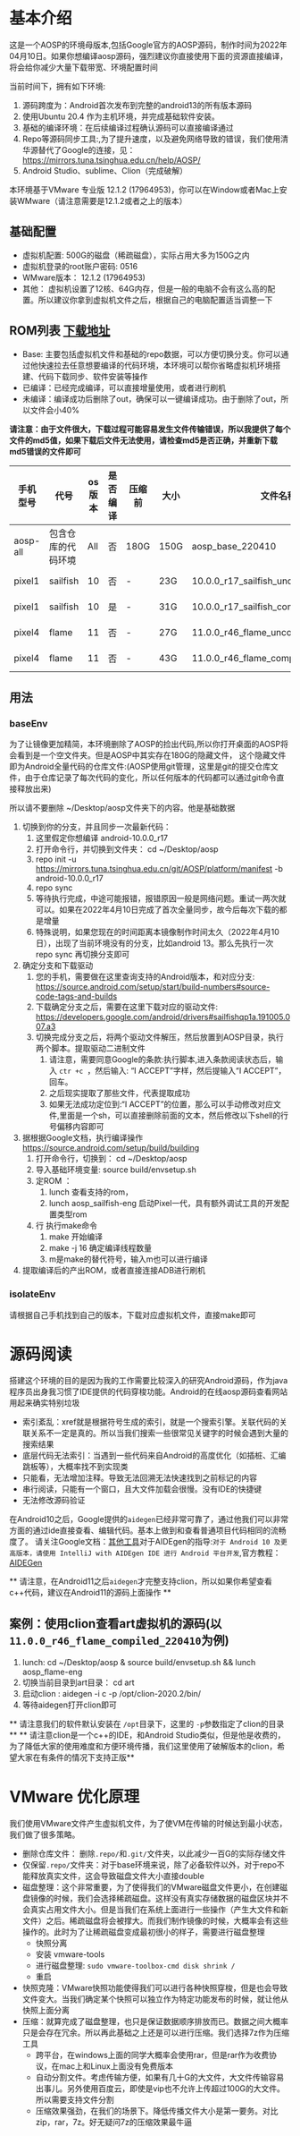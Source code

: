 # 基本介绍
这是一个AOSP的环境母版本,包括Google官方的AOSP源码，制作时间为2022年04月10日。如果你想编译aosp源码，强烈建议你直接使用下面的资源直接编译，将会给你减少大量下载带宽、环境配置时间

当前时间下，拥有如下环境:
1. 源码跨度为：Android首次发布到完整的android13的所有版本源码
2. 使用Ubuntu 20.4 作为主机环境，并完成基础软件安装。
3. 基础的编译环境：在后续编译过程确认源码可以直接编译通过
4. Repo等源码同步工具:,为了提升速度，以及避免网络导致的错误，我们使用清华源替代了Google的连接，见： https://mirrors.tuna.tsinghua.edu.cn/help/AOSP/
5. Android Studio、sublime、Clion（完成破解）


本环境基于VMware 专业版 12.1.2 (17964953)，你可以在Window或者Mac上安装WMware（请注意需要是12.1.2或者之上的版本）

## 基础配置

- 虚拟机配置: 500G的磁盘（稀疏磁盘），实际占用大多为150G之内
- 虚拟机登录的root账户密码: 0516
- WMware版本： 12.1.2 (17964953)
- 其他： 虚拟机设置了12核、64G内存，但是一般的电脑不会有这么高的配置。所以建议你拿到虚拟机文件之后，根据自己的电脑配置适当调整一下


## ROM列表 [下载地址](https://pan.baidu.com/s/1DGcxPilfmTDb_hJzXJ9uHg#list/path=%2Faosp_vms)
- Base: 主要包括虚拟机文件和基础的repo数据，可以方便切换分支。你可以通过他快速拉去任意想要编译的代码环境，本环境可以帮你省略虚拟机环境搭建、代码下载同步、软件安装等操作
- 已编译：已经完成编译，可以直接增量使用，或者进行刷机
- 未编译：编译成功后删除了out，确保可以一键编译成功。由于删除了out，所以文件会小40%

 **请注意：由于文件很大，下载过程可能容易发生文件传输错误，所以我提供了每个文件的md5值，如果下载后文件无法使用，请检查md5是否正确，并重新下载md5错误的文件即可**

|手机型号|代号|os版本|是否编译|压缩前|大小|文件名称|制作时间|
|---|---|---|---|---|---|---|---|
|aosp-all|包含仓库的代码环境|All|否|180G|150G|aosp_base_220410                     |2022-04-10|
|pixel1  |sailfish       |10 |否| -  |23G |10.0.0_r17_sailfish_uncompiled_220410|2022-04-10|
|pixel1  |sailfish       |10 |是| -  |31G |10.0.0_r17_sailfish_compiled_220409  |2022-04-10|
|pixel4  |flame          |11 |否| -  |27G |11.0.0_r46_flame_uncompiled_220410   |2021-08-04|
|pixel4  |flame          |11 |否| -  |43G |11.0.0_r46_flame_compiled_220410     |2021-08-04|


## 用法

### baseEnv
为了让镜像更加精简，本环境删除了AOSP的捡出代码,所以你打开桌面的AOSP将会看到是一个空文件夹。但是AOSP中其实存在180G的隐藏文件，
这个隐藏文件即为Android全量代码的仓库文件:(AOSP使用git管理，这里是git的提交仓库文件，由于仓库记录了每次代码的变化，所以任何版本的代码都可以通过git命令直接释放出来)

所以请不要删除 ~/Desktop/aosp文件夹下的内容。他是基础数据

1. 切换到你的分支，并且同步一次最新代码：
    1. 这里假定你想编译 android-10.0.0_r17
    2. 打开命令行，并切换到文件夹： cd ~/Desktop/aosp
    3.  repo init -u https://mirrors.tuna.tsinghua.edu.cn/git/AOSP/platform/manifest -b android-10.0.0_r17
    4.  repo sync
    5. 等待执行完成，中途可能报错，报错原因一般是网络问题。重试一两次就可以。如果在2022年4月10日完成了首次全量同步，故今后每次下载的都是增量
    6. 特殊说明，如果您现在的时间距离本镜像制作时间太久（2022年4月10日），出现了当前环境没有的分支，比如android 13。那么先执行一次 repo sync 再切换分支即可
2. 确定分支和下载驱动
    1. 您的手机，需要做在这里查询支持的Android版本，和对应分支: https://source.android.com/setup/start/build-numbers#source-code-tags-and-builds
    2. 下载确定分支之后，需要在这里下载对应的驱动文件: https://developers.google.com/android/drivers#sailfishqp1a.191005.007.a3
    3. 切换完成分支之后，将两个驱动文件解压，然后放置到AOSP目录，执行两个脚本。提取驱动二进制文件
        1. 请注意，需要同意Google的条款:执行脚本,进入条款阅读状态后，输入 `ctr +c `，然后输入: “I ACCEPT”字样，然后提输入“I ACCEPT”，回车。
        2. 之后现实提取了那些文件，代表提取成功
        3. 如果无法成功定位到:“I ACCEPT”的位置，那么可以手动修改对应文件,里面是一个sh，可以直接删除前面的文本，然后修改以下shell的行号偏移内容即可
3. 据根据Google文档，执行编译操作 https://source.android.com/setup/build/building
    1. 打开命令行，切换到： cd ~/Desktop/aosp
    2. 导入基础环境变量: source build/envsetup.sh
    3. 定ROM ：
        1. lunch 查看支持的rom，
        2. lunch aosp_sailfish-eng 启动Pixel一代，具有额外调试工具的开发配置类型rom
    4. 行 执行make命令
        1. make 开始编译
        2. make -j 16 确定编译线程数量
        3. m是make的替代符号，输入m也可以进行编译
4. 提取编译后的产出ROM，或者直接连接ADB进行刷机

### isolateEnv
请根据自己手机找到自己的版本，下载对应虚拟机文件，直接make即可


# 源码阅读
搭建这个环境的目的是因为我的工作需要比较深入的研究Android源码，作为java程序员出身我习惯了IDE提供的代码穿梭功能。Android的在线aosp源码查看网站用起来确实特别垃圾

- 索引紊乱：xref就是根据符号生成的索引，就是一个搜索引擎。关联代码的关联关系不一定是真的。所以当我们搜索一些很常见关键字的时候会遇到大量的搜索结果
- 底层代码无法索引：当遇到一些代码来自Android的高度优化（如插桩、汇编跳板等），大概率找不到实现类
- 只能看，无法增加注释。导致无法回溯无法快速找到之前标记的内容
- 串行阅读，只能有一个窗口，且大文件加载会很慢。没有IDE的快捷键
- 无法修改源码验证

在Android10之后，Google提供的``aidegen``已经非常可靠了，通过他我们可以非常方面的通过ide直接查看、编辑代码。基本上做到和查看普通项目代码相同的流畅度了。
请关注Google文档：[其他工具](https://source.android.com/setup/develop?hl=zh-cn)对于AIDEgen的指导:``对于 Android 10 及更高版本，请使用 IntelliJ with AIDEgen IDE 进行 Android 平台开发``,官方教程：[AIDEGen](https://android.googlesource.com/platform/tools/asuite/+/refs/heads/master/aidegen/README.md)

** 请注意，在Android11之后``aidegen``才完整支持clion，所以如果你希望查看c++代码，建议在Android11的源码上面操作 **

## 案例：使用clion查看art虚拟机的源码(以``11.0.0_r46_flame_compiled_220410``为例)

1. lunch: cd ~/Desktop/aosp & source build/envsetup.sh && lunch aosp_flame-eng
2. 切换当前目录到art目录： cd art
3. 启动clion : aidegen -i c -p /opt/clion-2020.2/bin/
4. 等待aidegen打开clion即可

** 请注意我们的软件默认安装在 ``/opt``目录下，这里的 ``-p``参数指定了clion的目录**
** 请注意clion是一个c++的IDE，和Android Studio类似，但是他是收费的，为了降低大家的使用难度和方便环境传播，我们这里使用了破解版本的clion，希望大家在有条件的情况下支持正版**



# VMware 优化原理
我们使用VMware文件产生虚拟机文件，为了使VM在传输的时候达到最小状态，我们做了很多策略。

- 删除仓库文件： 删除``.repo/``和``.git/``文件夹，以此减少一百G的实际存储文件
- 仅保留``.repo/``文件夹：对于base环境来说，除了必备软件以外，对于repo不能释放真实文件，这会导致磁盘文件大小直接double
- 磁盘整理：这个非常重要，为了使得我们的VMware磁盘文件更小，在创建磁盘镜像的时候，我们会选择稀疏磁盘。这样没有真实存储数据的磁盘区块并不会真实占用文件大小。但是当我们在系统上面进行一些操作（产生大文件和新文件）之后。稀疏磁盘将会被撑大。而我们制作镜像的时候，大概率会有这些操作的。此时为了让稀疏磁盘变成最初很小的样子，需要进行磁盘整理
    - 快照分离
    - 安装 vmware-tools
    - 进行磁盘整理: ``sudo vmware-toolbox-cmd disk shrink /``
    - 重启
- 快照克隆：VMware快照功能使得我们可以进行各种快照穿梭，但是也会导致文件变大。当我们确定某个快照可以独立作为特定功能发布的时候，就让他从快照上面分离
- 压缩：就算完成了磁盘整理，也只是保证数据顺序排放而已。数据之间大概率只是会存在冗余。所以再此基础之上还是可以进行压缩。我们选择7z作为压缩工具
    - 跨平台，在windows上面的同学大概率会使用rar，但是rar作为收费协议，在mac上和Linux上面没有免费版本
    - 自动分割文件。考虑传输方便，如果有几十G的大文件，大文件传输容易出事儿。另外使用百度云，即使是vip也不允许上传超过100G的大文件。所以需要支持文件分割
    - 压缩效果强劲，在我们的场景下。降低传播文件大小是第一要务。对比zip，rar，7z。好无疑问7z的压缩效果最牛逼
